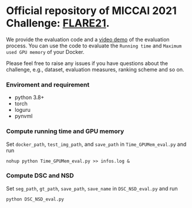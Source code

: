 # Official repository of MICCAI 2021 Challenge: [FLARE21](https://flare.grand-challenge.org/FLARE21/).

We provide the evaluation code and a [video demo](https://www.bilibili.com/video/BV1mU4y1n7V6) of the evaluation process. You can use the code to evaluate the `Running time` and `Maximum used GPU memory` of your Docker.

Please feel free to raise any issues if you have questions about the challenge, e.g., dataset, evaluation measures, ranking scheme and so on.

### Enviroment and requirement

- python 3.8+
- torch
- loguru
- pynvml


### Compute running time and GPU memory

Set `docker_path`, `test_img_path`, and `save_path` in `Time_GPUMem_eval.py` and run

`nohup python Time_GPUMem_eval.py >> infos.log &`

### Compute DSC and NSD

Set `seg_path`, `gt_path`, `save_path`, `save_name` in `DSC_NSD_eval.py` and run

`python DSC_NSD_eval.py`

